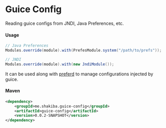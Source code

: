 Guice Config
============
Reading guice configs from JNDI, Java Preferences, etc.

#### Usage

```java
// Java Preferences
Modules.override(module).with(PrefesModule.system("/path/to/prefs"));

// JNDI
Modules.override(module).with(new JndiModule());
```

It can be used along with [preferd](https://github.com/shakiba/preferd) to manage configurations injected by guice.

#### Maven

```xml
<dependency>
    <groupId>me.shakiba.guice-config</groupId>
    <artifactId>guice-config</artifactId>
    <version>0.0.2-SNAPSHOT</version>
</dependency>
```